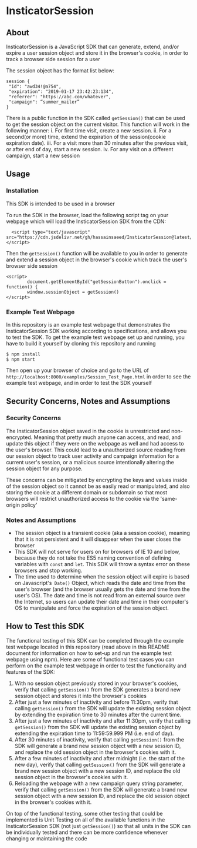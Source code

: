 # InsticatorSession

## About

InsticatorSession is a JavaScript SDK that can generate, extend, and/or expire a user session object and store it in the browser's cookie, in order to track a browser side session for a user

The session object has the format list below:
```
session {
 "id": "awd34!@a754",
 "expiration": "2019-01-17 23:42:23:134",
 "referrer": "https://abc.com/whatever",
 "campaign": “summer_mailer”
}
```

There is a public function in the SDK called `getSession()`​  that can be used to get the session object on the current visitor. This function will work in the following manner:
i. For first time visit, create a new session.
ii. For a second(or more) time, extend the expiration of the session(cookie
expiration date).
iii. For a visit more than 30 minutes after the previous visit, or after end of day, start a new session.
iv. For any visit on a different campaign, start a new session

## Usage

### Installation

This SDK is intended to be used in a browser

To run the SDK in the browser, load the following script tag on your webpage which will load the InsticatorSession SDK from the CDN:
```
  <script type="text/javascript" src="https://cdn.jsdelivr.net/gh/hassainsaeed/InsticatorSession@latest/src/InsticatorSession.js"></script>
```
Then the `getSession()` function will be available to you in order to generate and extend a session object in the browser's cookie which track the user's browser side session

```
<script>
		document.getElementById("getSessionButton").onclick = function() {
		window.sessionObject = getSession()
</script>
```
### Example Test Webpage

In this repository is an example test webpage that demonstrates the InsticatorSession SDK working according to specifications, and allows you to test the SDK. To get the example test webpage set up and running, you have to build it yourself by cloning this repository and running

```
$ npm install
$ npm start
```
Then open up your browser of choice and go to the URL of `http://localhost:8000/examples/Session_Test_Page.html` in order to see the example test webpage, and in order to test the SDK yourself

## Security Concerns, Notes and Assumptions

### Security Concerns
The InsticatorSession object saved in the cookie is unrestricted and non-encrypted. Meaning that pretty much anyone can access, and read, and update this object if they were on the webpage as well and had access to the user's browser. This could lead to a unauthorized source reading from our session object to track user activity and campaign information for a current user's session, or a malicious source intentionally altering the session object for any purpose.

These concerns can be mitigated by encrypting the keys and values inside of the session object so it cannot be as easily read or manipulated, and also storing the cookie at a different domain or subdomain so that most browsers will restrict unauthorized access to the cookie via the 'same-origin policy'

### Notes and Assumptions

- The session object is a transient cookie (aka a session cookie), meaning that it is not persistent and it will disappear when the user closes the browser  
- This SDK will not serve for users on for browsers of IE 10 and below, because they do not take the ES5 naming convention of defining variables with `const` and `let`. This SDK will throw a syntax error on these browsers and stop working.
- The time used to determine when the session object will expire is based on Javascript's` Date()` Object, which reads the date and time from the user's browser (and the browser usually gets the date and time from the user's OS). The date and time is not read from an external source over the Internet, so users can update their date and time in their computer's OS to manipulate and force the expiration of the session object.

## How to Test this SDK

The functional testing of this SDK can be completed through the example test webpage located in this repository (read above in this README document for information on how to set-up and run the example test webpage using npm). Here are some of functional test cases you can perform on the example test webpage in order to test the functionality and features of the SDK:
1) With no session object previously stored in your browser's cookies, verify that calling `getSession()` from the SDK generates a brand new session object and stores it into the browser's cookies
2) After just a few minutes of inactivity and before 11:30pm, verify that calling `getSession()` from the SDK will update the existing session object by extending the expiration time to 30 minutes after the current time.
3) After just a few minutes of inactivity and after 11:30pm, verify that calling `getSession()` from the SDK will update the existing session object by extending the expiration time to 11:59:59.999 PM (i.e. end of day).
4) After 30 minutes of inactivity, verify that calling `getSession()` from the SDK will generate a brand new session object with a new session ID, and replace the old session object in the browser's cookies with it.
5) After a few minutes of inactivity and after midnight (i.e. the start of the new day),  verify that calling `getSession()` from the SDK will generate a brand new session object with a new session ID, and replace the old session object in the browser's cookies with it.
6) Reloading the webpage with a new campaign query string parameter, verify that calling `getSession()` from the SDK will generate a brand new session object with a new session ID, and replace the old session object in the browser's cookies with it.

On top of the functional testing, some other testing that could be implemented is Unit Testing on all of the available functions in the InsticatorSession SDK (not just `getSession()`) so that all units in the SDK can be individually tested and there can be more confidence whenever changing or maintaining the code
